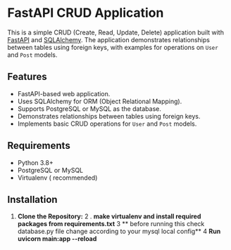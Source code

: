 # FastAPI CRUD Application

This is a simple CRUD (Create, Read, Update, Delete) application built with [FastAPI](https://fastapi.tiangolo.com/) and [SQLAlchemy](https://www.sqlalchemy.org/). The application demonstrates relationships between tables using foreign keys, with examples for operations on `User` and `Post` models.



## Features

- FastAPI-based web application.
- Uses SQLAlchemy for ORM (Object Relational Mapping).
- Supports PostgreSQL or MySQL as the database.
- Demonstrates relationships between tables using foreign keys.
- Implements basic CRUD operations for `User` and `Post` models.

## Requirements

- Python 3.8+
- PostgreSQL or MySQL
- Virtualenv ( recommended)

## Installation

1. **Clone the Repository:**
2 . **make virtualenv and install required packages from requirements.txt**
3   ** before running this check database.py file change according to your mysql local config**
4 **Run uvicorn main:app --reload**      
